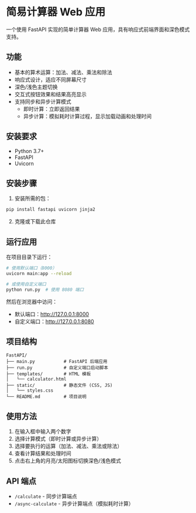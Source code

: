 # 简易计算器 Web 应用

一个使用 FastAPI 实现的简单计算器 Web 应用，具有响应式前端界面和深色模式支持。

## 功能

- 基本的算术运算：加法、减法、乘法和除法
- 响应式设计，适应不同屏幕尺寸
- 深色/浅色主题切换
- 交互式按钮效果和结果高亮显示
- 支持同步和异步计算模式
  - 即时计算：立即返回结果
  - 异步计算：模拟耗时计算过程，显示加载动画和处理时间

## 安装要求

- Python 3.7+
- FastAPI
- Uvicorn

## 安装步骤

1. 安装所需的包：

```bash
pip install fastapi uvicorn jinja2
```

2. 克隆或下载此仓库

## 运行应用

在项目目录下运行：

```bash
# 使用默认端口（8000）
uvicorn main:app --reload

# 或使用自定义端口
python run.py  # 使用 8080 端口
```

然后在浏览器中访问：
- 默认端口：http://127.0.0.1:8000
- 自定义端口：http://127.0.0.1:8080

## 项目结构

```
FastAPI/
├── main.py           # FastAPI 后端应用
├── run.py            # 自定义端口启动脚本
├── templates/        # HTML 模板
│   └── calculator.html
├── static/           # 静态文件 (CSS, JS)
│   └── styles.css
└── README.md         # 项目说明
```

## 使用方法

1. 在输入框中输入两个数字
2. 选择计算模式（即时计算或异步计算）
3. 选择要执行的运算（加法、减法、乘法或除法）
4. 查看计算结果和处理时间
5. 点击右上角的月亮/太阳图标切换深色/浅色模式

## API 端点

- `/calculate` - 同步计算端点
- `/async-calculate` - 异步计算端点（模拟耗时计算） 
